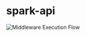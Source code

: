 # spark-api

![Middleware Execution Flow](/doc/graphviz/middleware.png?raw=true "Middleware Execution Flow")
